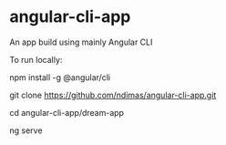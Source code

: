 # angular-cli-app
An app build using mainly Angular CLI 

To run locally:

npm install -g @angular/cli

git clone https://github.com/ndimas/angular-cli-app.git

cd angular-cli-app/dream-app

ng serve